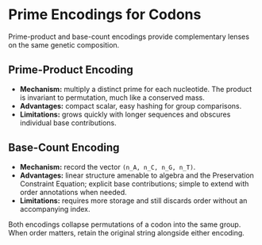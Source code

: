 # Prime Encodings for Codons

Prime-product and base-count encodings provide complementary lenses on the same genetic composition.

## Prime-Product Encoding
- **Mechanism:** multiply a distinct prime for each nucleotide. The product is invariant to permutation, much like a conserved mass.
- **Advantages:** compact scalar, easy hashing for group comparisons.
- **Limitations:** grows quickly with longer sequences and obscures individual base contributions.

## Base-Count Encoding
- **Mechanism:** record the vector `(n_A, n_C, n_G, n_T)`.
- **Advantages:** linear structure amenable to algebra and the Preservation Constraint Equation; explicit base contributions; simple to extend with order annotations when needed.
- **Limitations:** requires more storage and still discards order without an accompanying index.

Both encodings collapse permutations of a codon into the same group. When order matters, retain the original string alongside either encoding.
